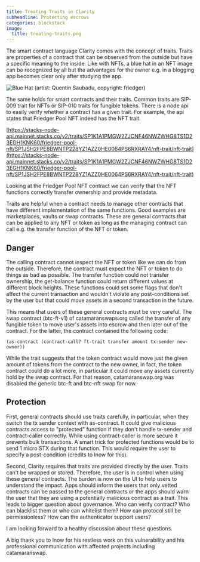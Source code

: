 ```yaml
---
title: Treating Traits in Clarity
subheadline: Protecting escrows
categories: blockstack
image:
  title: treating-traits.png
---
```


The smart contract language Clarity comes with the concept of traits. Traits are properties of a contract that can be observed from the outside but have a specific meaning to the inside. Like with NFTs, a blue hat in an NFT image can be recognized by all but the advantages for the owner e.g. in a blogging app becomes clear only after studying the app.


![Blue Hat](https://github.com/openintents/openintents.github.io/raw/master/images/treating-traits-blue-hat.png)
(artist: Quentin Saubadu, copyright: friedger)

The same holds for smart contracts and their traits. Common traits are SIP-009 trait for NFTs or SIP-010 traits for fungible tokens. There is a node api to easily verify whether a contract has a given trait. For example, the api states that Friedger Pool NFT indeed has the NFT trait.

[https://stacks-node-api.mainnet.stacks.co/v2/traits/SP1K1A1PMGW2ZJCNF46NWZWHG8TS1D23EGH1KNK60/friedger-pool-nft/SP1JSH2FPE8BWNTP228YZ1AZZ0HE0064PS6RXRAY4/nft-trait/nft-trait](https://stacks-node-api.mainnet.stacks.co/v2/traits/SP1K1A1PMGW2ZJCNF46NWZWHG8TS1D23EGH1KNK60/friedger-pool-nft/SP1JSH2FPE8BWNTP228YZ1AZZ0HE0064PS6RXRAY4/nft-trait/nft-trait)

Looking at the Friedger Pool NFT contract we can verify that the NFT functions correctly transfer ownership and provide metadata.

Traits are helpful when a contract needs to manage other contracts that have different implementation of the same functions. Good examples are marketplaces, vaults or swap contracts. These are general contracts that can be applied to any NFT or token as long as the managing contract can call e.g. the transfer function of the NFT or token.

## Danger

The calling contract cannot inspect the NFT or token like we can do from the outside. Therefore, the contract must expect the NFT or token to do things as bad as possible. The transfer function could not transfer ownership, the get-balance function could return different values at different block heights. These functions could set some flags that don't affect the current transaction and wouldn't violate any post-conditions set by the user but that could move assets in a second transaction in the future.

This means that users of these general contracts must be very careful. The swap contract (btc-ft-v1) of catamaranswaps.org called the transfer of any fungible token to move user's assets into escrow and then later out of the contract. For the latter, the contract contained the following code:

```
(as-contract (contract-call? ft-trait transfer amount tx-sender new-owner))
```

While the trait suggests that the token contract would move just the given amount of tokens from the contract to the new owner, in fact, the token contract could do a lot more, in particular it could move any assets currently hold by the swap contract. For that reason, catamaranswap.org was disabled the generic btc-ft and btc-nft swap for now.

## Protection

First, general contracts should use traits carefully, in particular, when they switch the tx sender context with as-contract. It could give malicious contracts access to "protected" function if they don't handle tx-sender and contract-caller correctly. While using contract-caller is more secure it prevents bulk transactions. A smart trick for protected functions would be to send 1 micro STX during that function. This would require the user to specify a post-condition (credits to lnow for this).

Second, Clarity requires that traits are provided directly by the user. Traits can't be wrapped or stored. Therefore, the user is in control when using these general contracts. The burden is now on the UI to help users to understand the impact. Apps should inform the users that only vetted contracts can be passed to the general contracts or the apps should warn the user that they are using a potentially malicious contract as a trait. This leads to bigger question about governance. Who can verify contract? Who can blacklist them or who can whitelist them? How can protocol still be permissionless? How can the authenticator support users?

I am looking forward to a healthy discussion about these questions.

A big thank you to lnow for his restless work on this vulnerability and his professional communication with affected projects including catamaranswap. 